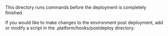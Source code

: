 This directory runs commands before the deployment is completely finished. 

If you would like to make changes to the environment post deployment, add or modify a script in the .platform/hooks/postdeploy directory.